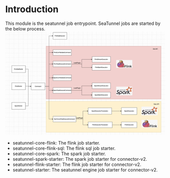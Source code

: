 # Introduction

This module is the seatunnel job entrypoint. SeaTunnel jobs are started by the below process.
![seatunnel-workflow.svg](../docs/en/images/seatunnel_starter.png)

- seatunnel-core-flink: The flink job starter.
- seatunnel-core-flink-sql: The flink sql job starter.
- seatunnel-core-spark: The spark job starter.
- seatunnel-spark-starter: The spark job starter for connector-v2.
- seatunnel-flink-starter: The flink job starter for connector-v2.
- seatunnel-starter: The seatunnel engine job starter for connector-v2.
